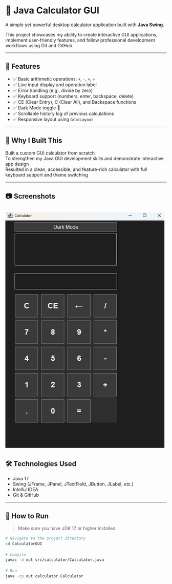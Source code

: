 # 🧮 Java Calculator GUI

A simple yet powerful desktop calculator application built with **Java Swing**.

This project showcases my ability to create interactive GUI applications, implement user-friendly features, and follow professional development workflows using Git and GitHub.

---

## 🚀 Features

- ✅ Basic arithmetic operations: `+`, `-`, `×`, `÷`
- ✅ Live input display and operation label
- ✅ Error handling (e.g., divide by zero)
- ✅ Keyboard support (numbers, enter, backspace, delete)
- ✅ CE (Clear Entry), C (Clear All), and Backspace functions
- ✅ Dark Mode toggle 🌙
- ✅ Scrollable history log of previous calculations
- ✅ Responsive layout using `GridLayout`

---

## 🎯 Why I Built This

Built a custom GUI calculator from scratch  
To strengthen my Java GUI development skills and demonstrate interactive app design  
Resulted in a clean, accessible, and feature-rich calculator with full keyboard support and theme switching

---

## 📷 Screenshots

![img.png](img.png)
---

## 🛠️ Technologies Used

- Java 17
- Swing (JFrame, JPanel, JTextField, JButton, JLabel, etc.)
- IntelliJ IDEA
- Git & GitHub

---

## 🧪 How to Run

> Make sure you have JDK 17 or higher installed.

```bash
# Navigate to the project directory
cd CalculatorGUI

# Compile
javac -d out src/calculator/Calculator.java

# Run
java -cp out calculator.Calculator
